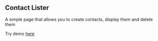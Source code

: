 ## Contact Lister

A simple page that allows you to create contacts, display them and delete them

Try demo [here](https://fabricio-rojas.github.io/shape-factory/)